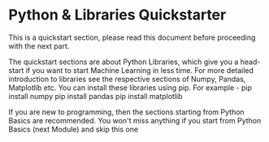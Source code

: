 #                                       Python & Libraries Quickstarter

This is a quickstart section, please read this document before proceeding with the next part.

The quickstart sections are about Python Libraries, which give you a head-start if you
want to start Machine Learning in less time. For more detailed introduction to libraries
see the respective sections of Numpy, Pandas, Matplotlib etc. You can install
these libraries using pip. For example -
pip install numpy
pip install pandas
pip install matplotlib

If you are new to programming, then the sections starting from Python Basics are
recommended. You won't miss anything if you start from Python Basics (next Module)
and skip this one
